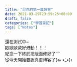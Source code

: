 ```yaml
---
title: "尼克的第一篇博客"
date: 2021-03-29T23:59:25+08:00
draft: false
categories: ["學習筆記"]
tags: ["Notes"]
---
```


還在測試中~  
歐歐歐歐好港動！！！  
紀念一下終於把版面修好了ˊˇˋ  
從今天開始要認真更博客了(ง๑ •̀_•́)ง  